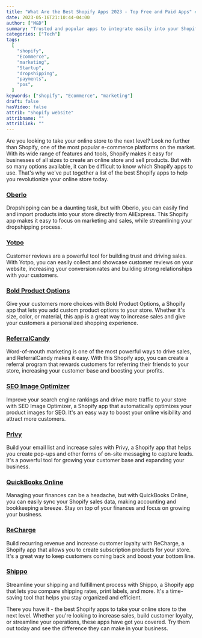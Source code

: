 ```yaml
---
title: "What Are the Best Shopify Apps 2023 - Top Free and Paid Apps" ## Means name of the article is filename
date: 2023-05-16T21:10:44-04:00
author: ["M&D"]
summary: "Trusted and popular apps to integrate easily into your Shopify store."
categories: ["Tech"]
tags:
  [
    "shopify",
    "Ecommerce",
    "marketing",
    "Startup",
    "dropshipping",
    "payments",
    "pos",
  ]
keywords: ["shopify", "Ecommerce", "marketing"]
draft: false
hasVideo: false
attrib: "Shopify website"
attribname: ""
attriblink: ""
---
```


Are you looking to take your online store to the next level? Look no further than Shopify, one of the most popular e-commerce platforms on the market. With its wide range of features and tools, Shopify makes it easy for businesses of all sizes to create an online store and sell products. But with so many options available, it can be difficult to know which Shopify apps to use. That's why we've put together a list of the best Shopify apps to help you revolutionize your online store today.

<a href="https://www.oberlo.com/"><h3>Oberlo</h3></a>
Dropshipping can be a daunting task, but with Oberlo, you can easily find and import products into your store directly from AliExpress. This Shopify app makes it easy to focus on marketing and sales, while streamlining your dropshipping process.

<a href="https://www.yotpo.com/"><h3>Yotpo</h3></a>
Customer reviews are a powerful tool for building trust and driving sales. With Yotpo, you can easily collect and showcase customer reviews on your website, increasing your conversion rates and building strong relationships with your customers.

<a href="https://apps.shopify.com/product-options"><h3>Bold Product Options</h3></a>
Give your customers more choices with Bold Product Options, a Shopify app that lets you add custom product options to your store. Whether it's size, color, or material, this app is a great way to increase sales and give your customers a personalized shopping experience.

<a href="https://www.referralcandy.com/"><h3>ReferralCandy</h3></a>
Word-of-mouth marketing is one of the most powerful ways to drive sales, and ReferralCandy makes it easy. With this Shopify app, you can create a referral program that rewards customers for referring their friends to your store, increasing your customer base and boosting your profits.

<a href="https://www.digismoothie.com/app/seo-image-optimizer"><h3>SEO Image Optimizer</h3></a>
Improve your search engine rankings and drive more traffic to your store with SEO Image Optimizer, a Shopify app that automatically optimizes your product images for SEO. It's an easy way to boost your online visibility and attract more customers.

<a href="https://apps.shopify.com/privy"><h3>Privy</h3></a>
Build your email list and increase sales with Privy, a Shopify app that helps you create pop-ups and other forms of on-site messaging to capture leads. It's a powerful tool for growing your customer base and expanding your business.

<a href="https://apps.shopify.com/quickbooks%20"><h3>QuickBooks Online</h3></a>
Managing your finances can be a headache, but with QuickBooks Online, you can easily sync your Shopify sales data, making accounting and bookkeeping a breeze. Stay on top of your finances and focus on growing your business.

<a href="https://rechargepayments.com/ecommerce/shopify-subscriptions/"><h3>ReCharge</h3></a>
Build recurring revenue and increase customer loyalty with ReCharge, a Shopify app that allows you to create subscription products for your store. It's a great way to keep customers coming back and boost your bottom line.

<a href="https://apps.shopify.com/shippo"><h3>Shippo</h3></a>
Streamline your shipping and fulfillment process with Shippo, a Shopify app that lets you compare shipping rates, print labels, and more. It's a time-saving tool that helps you stay organized and efficient.

There you have it - the best Shopify apps to take your online store to the next level. Whether you're looking to increase sales, build customer loyalty, or streamline your operations, these apps have got you covered. Try them out today and see the difference they can make in your business.
